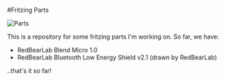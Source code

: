 #Fritzing Parts

![Parts](http://makenai.github.io/FritzingParts/parts.png)

This is a repository for some fritzing parts I'm working on. So far, we have:

- RedBearLab Blend Micro 1.0
- RedBearLab Bluetooth Low Energy Shield v2.1 (drawn by RedBearLab)

..that's it so far!